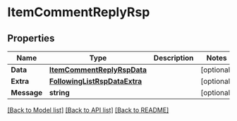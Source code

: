 # ItemCommentReplyRsp

## Properties

Name | Type | Description | Notes
------------ | ------------- | ------------- | -------------
**Data** | [**ItemCommentReplyRspData**](ItemCommentReplyRsp_data.md) |  | [optional] 
**Extra** | [**FollowingListRspDataExtra**](FollowingListRsp_data_extra.md) |  | [optional] 
**Message** | **string** |  | [optional] 

[[Back to Model list]](../README.md#documentation-for-models) [[Back to API list]](../README.md#documentation-for-api-endpoints) [[Back to README]](../README.md)



